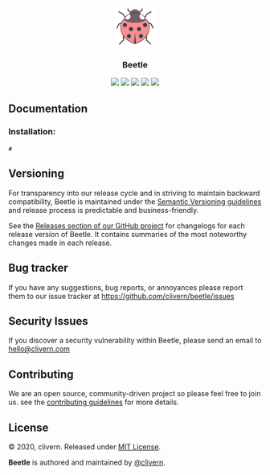 <p align="center">
    <img alt="Beetle Logo" src="https://raw.githubusercontent.com/clivern/Beetle/master/assets/img/logo.png?v=1.0.0" />
    <h3 align="center">Beetle</h3>
    <p align="center"></p>
    <p align="center">
        <a href="https://godoc.org/github.com/clivern/beetle"><img src="https://godoc.org/github.com/clivern/beetle?status.svg"></a>
        <a href="https://travis-ci.org/clivern/Beetle"><img src="https://travis-ci.org/clivern/Beetle.svg?branch=master"></a>
        <a href="https://github.com/clivern/Beetle/releases"><img src="https://img.shields.io/badge/Version-0.0.1-red.svg"></a>
        <a href="https://goreportcard.com/report/github.com/clivern/Beetle"><img src="https://goreportcard.com/badge/github.com/clivern/Beetle?v=0.0.1"></a>
        <a href="https://github.com/clivern/Beetle/blob/master/LICENSE"><img src="https://img.shields.io/badge/LICENSE-MIT-orange.svg"></a>
    </p>
</p>


## Documentation

### Installation:

```golang
#
```


## Versioning

For transparency into our release cycle and in striving to maintain backward compatibility, Beetle is maintained under the [Semantic Versioning guidelines](https://semver.org/) and release process is predictable and business-friendly.

See the [Releases section of our GitHub project](https://github.com/clivern/beetle/releases) for changelogs for each release version of Beetle. It contains summaries of the most noteworthy changes made in each release.


## Bug tracker

If you have any suggestions, bug reports, or annoyances please report them to our issue tracker at https://github.com/clivern/beetle/issues


## Security Issues

If you discover a security vulnerability within Beetle, please send an email to [hello@clivern.com](mailto:hello@clivern.com)


## Contributing

We are an open source, community-driven project so please feel free to join us. see the [contributing guidelines](CONTRIBUTING.md) for more details.


## License

© 2020, clivern. Released under [MIT License](https://opensource.org/licenses/mit-license.php).

**Beetle** is authored and maintained by [@clivern](http://github.com/clivern).
